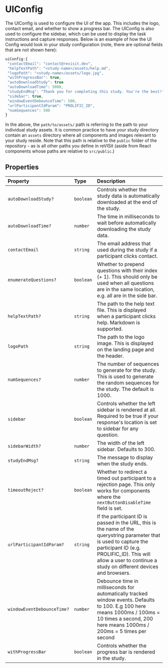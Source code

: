 # UIConfig

The UIConfig is used to configure the UI of the app.
This includes the logo, contact email, and whether to show a progress bar.
The UIConfig is also used to configure the sidebar, which can be used to display the task instructions and capture responses. Below is an example of how the UI Config would look in your study configuration (note, there are optional fields that are not shown here):
```js
uiConfig:{
 "contactEmail": "contact@revisit.dev",
 "helpTextPath": "<study-name>/assets/help.md",
 "logoPath": "<study-name>/assets/logo.jpg",
 "withProgressBar": true,
 "autoDownloadStudy": true
 "autoDownloadTime": 5000,
 "studyEndMsg": "Thank you for completing this study. You're the best!",
 "sidebar": true,
 "windowEventDebounceTime": 500,
 "urlParticipantIdParam": "PROLIFIC_ID",
 "numSequences": 500
}
```
In the above, the `path/to/assets/` path is referring to the path to your individual study assets. It is common practice to have your study directory contain an `assets` directory where all components and images relevant to your study reside. Note that this path is relative to the `public` folder of the repository - as is all other paths you define in reVISit (aside from React components whose paths are relative to `src/public`.)

## Properties

| Property | Type | Description |
| :------ | :------ | :------ |
| `autoDownloadStudy?` | `boolean` | Controls whether the study data is automatically downloaded at the end of the study. |
| `autoDownloadTime?` | `number` | The time in milliseconds to wait before automatically downloading the study data. |
| `contactEmail` | `string` | The email address that used during the study if a participant clicks contact. |
| `enumerateQuestions?` | `boolean` | Whether to prepend questions with their index (+ 1). This should only be used when all questions are in the same location, e.g. all are in the side bar. |
| `helpTextPath?` | `string` | The path to the help text file. This is displayed when a participant clicks help. Markdown is supported. |
| `logoPath` | `string` | The path to the logo image. This is displayed on the landing page and the header. |
| `numSequences?` | `number` | The number of sequences to generate for the study. This is used to generate the random sequences for the study. The default is 1000. |
| `sidebar` | `boolean` | Controls whether the left sidebar is rendered at all. Required to be true if your response's location is set to sidebar for any question. |
| `sidebarWidth?` | `number` | The width of the left sidebar. Defaults to 300. |
| `studyEndMsg?` | `string` | The message to display when the study ends. |
| `timeoutReject?` | `boolean` | Whether to redirect a timed out participant to a rejection page. This only works for components where the `nextButtonDisableTime` field is set. |
| `urlParticipantIdParam?` | `string` | If the participant ID is passed in the URL, this is the name of the querystring parameter that is used to capture the participant ID (e.g. PROLIFIC_ID). This will allow a user to continue a study on different devices and browsers. |
| `windowEventDebounceTime?` | `number` | Debounce time in milliseconds for automatically tracked window events. Defaults to 100. E.g 100 here means 1000ms / 100ms = 10 times a second, 200 here means 1000ms / 200ms = 5 times per second |
| `withProgressBar` | `boolean` | Controls whether the progress bar is rendered in the study. |
